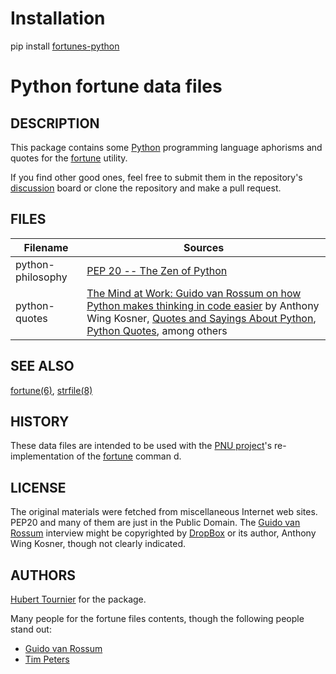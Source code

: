 # Installation
pip install [fortunes-python](https://pypi.org/project/fortunes-python/)

# Python fortune data files

## DESCRIPTION
This package contains some [Python](https://www.python.org/) programming language aphorisms and quotes for the [fortune](https://en.wikipedia.org/wiki/Fortune_(Unix)) utility.

If you find other good ones, feel free to submit them in the repository's [discussion](https://github.com/HubTou/fortunes-python/discussions) board or clone the repository and make a pull request.

## FILES
Filename|Sources
---|---
python-philosophy|[PEP 20 -- The Zen of Python](https://www.python.org/dev/peps/pep-0020/)
python-quotes|[The Mind at Work: Guido van Rossum on how Python makes thinking in code easier](https://blog.dropbox.com/topics/work-culture/-the-mind-at-work--guido-van-rossum-on-how-python-makes-thinking) by Anthony Wing Kosner, [Quotes and Sayings About Python](https://www.inspiringquotes.us/topic/6064-python/page:2), [Python Quotes](https://stgray.com/quotes/pythonquotes.html), among others

## SEE ALSO
[fortune(6)](https://www.freebsd.org/cgi/man.cgi?query=fortune&manpath=FreeBSD+14.0-current),
[strfile(8)](https://www.freebsd.org/cgi/man.cgi?query=strfile)

## HISTORY
These data files are intended to be used with the [PNU project](https://github.com/HubTou/PNU)'s re-implementation of the [fortune](https://github.com/HubTou/fortune) comman
d.

## LICENSE
The original materials were fetched from miscellaneous Internet web sites.
PEP20 and many of them are just in the Public Domain.
The [Guido van Rossum](https://en.wikipedia.org/wiki/Guido_van_Rossum) interview might be copyrighted by [DropBox](https://www.dropbox.com/) or its author, Anthony Wing Kosner, though not clearly indicated.

## AUTHORS
[Hubert Tournier](https://github.com/HubTou) for the package.

Many people for the fortune files contents, though the following people stand out:
* [Guido van Rossum](https://en.wikipedia.org/wiki/Guido_van_Rossum)
* [Tim Peters](https://en.wikipedia.org/wiki/Tim_Peters_(software_engineer))

